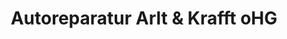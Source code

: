 ---
title: "Autoreparatur Arlt & Krafft oHG"
url: /nobitz/autoreparatur-arlt-und-krafft-ohg/
shop: Autohaus
---